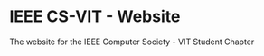 IEEE CS-VIT - Website
=====================

The website for the IEEE Computer Society - VIT Student Chapter
